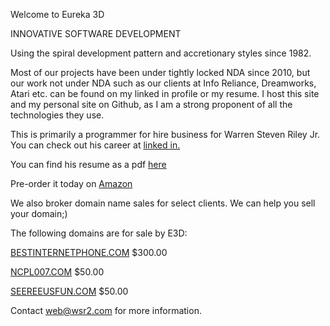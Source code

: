 Welcome to Eureka 3D

INNOVATIVE SOFTWARE DEVELOPMENT

Using the spiral development pattern and accretionary styles since 1982.

Most of our projects have been under tightly locked NDA since 2010, but our work not under NDA such as our clients at Info Reliance, Dreamworks, Atari etc. can be found on my linked in profile or my resume. I host this site and my personal site on Github, as I am a strong proponent of all the technologies they use.

This is primarily a programmer for hire business for Warren Steven Riley Jr.  You can check out his career at [linked in.](http://linkedin.com/in/wsriley)

You can find his resume as a pdf [here](http://e3d.us/Resume_Steve_Riley_-_2019.pdf)

Pre-order it today on [Amazon](https://www.amazon.com/dp/B07TQH2ZFP)

We also broker domain name sales for select clients.  We can help you sell your domain;)

The following domains are for sale by E3D:

[BESTINTERNETPHONE.COM](http://BESTINTERNETPHONE.COM) $300.00

[NCPL007.COM](http://NCPL007.COM)	$50.00

[SEEREEUSFUN.COM](http://SEEREEUSFUN.COM)	$50.00

Contact web@wsr2.com for more information.

